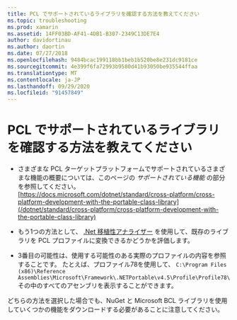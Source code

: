 ```yaml
---
title: PCL でサポートされているライブラリを確認する方法を教えてください
ms.topic: troubleshooting
ms.prod: xamarin
ms.assetid: 14FF03BD-AF41-4DB1-B307-2349C13DE7E4
author: davidortinau
ms.author: daortin
ms.date: 07/27/2018
ms.openlocfilehash: 9484bcac199118bb1beb1b520be8e231dc9181ce
ms.sourcegitcommit: 4e399f6fa72993b9580d41b93050be935544ffaa
ms.translationtype: MT
ms.contentlocale: ja-JP
ms.lasthandoff: 09/29/2020
ms.locfileid: "91457849"
---
```

# <a name="how-can-i-view-what-libraries-are-supported-in-a-pcl"></a>PCL でサポートされているライブラリを確認する方法を教えてください

- さまざまな PCL ターゲットプラットフォームでサポートされているさまざまな機能の概要については、このページの *サポートされている機能* の部分を参照してください。 [https://docs.microsoft.com/dotnet/standard/cross-platform/cross-platform-development-with-the-portable-class-library](/dotnet/standard/cross-platform/cross-platform-development-with-the-portable-class-library)

- もう1つの方法として、 [.Net 移植性アナライザー](https://visualstudiogallery.msdn.microsoft.com/1177943e-cfb7-4822-a8a6-e56c7905292b) を使用して、既存のライブラリを PCL プロファイルに変換できるかどうかを評価します。

- 3番目の可能性は、使用する可能性のある実際のプロファイルの内容を参照することです。 たとえば、プロファイル78を使用して、 `C:\Program Files (x86)\Reference Assemblies\Microsoft\Framework\.NETPortable\v4.5\Profile\Profile78\` その中のすべてのアセンブリを表示することができます。

どちらの方法を選択した場合でも、NuGet と Microsoft BCL ライブラリを使用していくつかの機能をダウンロードする必要があることに注意してください。